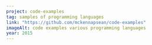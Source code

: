 ```yaml
---
project: code-examples
tag: samples of programming languages
link: "https://github.com/mckennapsean/code-examples"
imageAlt: code examples various programming languages
year: 2015
---
```

